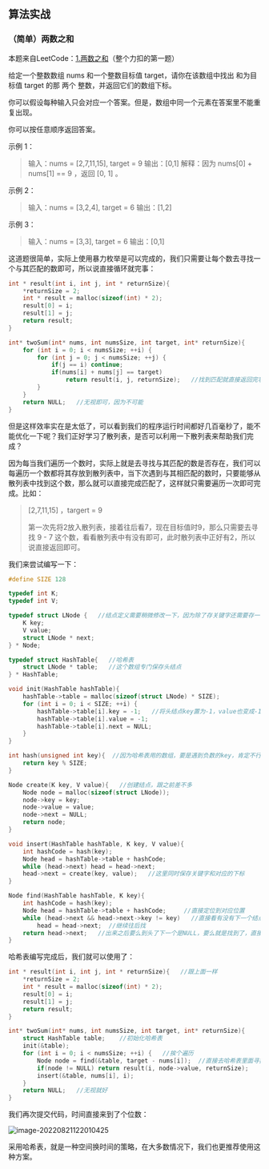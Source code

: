 ## 算法实战

### （简单）两数之和

本题来自LeetCode：[1.两数之和](https://leetcode.cn/problems/two-sum/)（整个力扣的第一题）

给定一个整数数组 nums 和一个整数目标值 target，请你在该数组中找出 和为目标值 target  的那 两个 整数，并返回它们的数组下标。

你可以假设每种输入只会对应一个答案。但是，数组中同一个元素在答案里不能重复出现。

你可以按任意顺序返回答案。

 示例 1：

> 输入：nums = [2,7,11,15], target = 9
> 输出：[0,1]
> 解释：因为 nums[0] + nums[1] == 9 ，返回 [0, 1] 。

示例 2：

> 输入：nums = [3,2,4], target = 6
> 输出：[1,2]

示例 3：

> 输入：nums = [3,3], target = 6
> 输出：[0,1]

这道题很简单，实际上使用暴力枚举是可以完成的，我们只需要让每个数去寻找一个与其匹配的数即可，所以说直接循环就完事：

```c
int * result(int i, int j, int * returnSize){
    *returnSize = 2;
    int * result = malloc(sizeof(int) * 2);
    result[0] = i;
    result[1] = j;
    return result;
}

int* twoSum(int* nums, int numsSize, int target, int* returnSize){
    for (int i = 0; i < numsSize; ++i) {
        for (int j = 0; j < numsSize; ++j) {
            if(j == i) continue;
            if(nums[i] + nums[j] == target) 
                return result(i, j, returnSize);   //找到匹配就直接返回完事
        }
    }
    return NULL;   //无视即可，因为不可能
}
```

但是这样效率实在是太低了，可以看到我们的程序运行时间都好几百毫秒了，能不能优化一下呢？我们正好学习了散列表，是否可以利用一下散列表来帮助我们完成？

因为每当我们遍历一个数时，实际上就是去寻找与其匹配的数是否存在，我们可以每遍历一个数都将其存放到散列表中，当下次遇到与其相匹配的数时，只要能够从散列表中找到这个数，那么就可以直接完成匹配了，这样就只需要遍历一次即可完成。比如：

> [2,7,11,15] ，targert = 9
>
> 第一次先将2放入散列表，接着往后看7，现在目标值时9，那么只需要去寻找 9 - 7 这个数，看看散列表中有没有即可，此时散列表中正好有2，所以说直接返回即可。

我们来尝试编写一下：

```c
#define SIZE 128

typedef int K;
typedef int V;

typedef struct LNode {   //结点定义需要稍微修改一下，因为除了存关键字还需要存一下下标
    K key;
    V value;
    struct LNode * next;
} * Node;

typedef struct HashTable{   //哈希表
    struct LNode * table;   //这个数组专门保存头结点
} * HashTable;

void init(HashTable hashTable){
    hashTable->table = malloc(sizeof(struct LNode) * SIZE);
    for (int i = 0; i < SIZE; ++i) {
        hashTable->table[i].key = -1;   //将头结点key置为-1，value也变成-1，next指向NULL
        hashTable->table[i].value = -1;
        hashTable->table[i].next = NULL;
    }
}

int hash(unsigned int key){  //因为哈希表用的数组，要是遇到负数的key，肯定不行，咱先给它把符号扬了再算
    return key % SIZE;
}

Node create(K key, V value){   //创建结点，跟之前差不多
    Node node = malloc(sizeof(struct LNode));
    node->key = key;
    node->value = value;
    node->next = NULL;
    return node;
}

void insert(HashTable hashTable, K key, V value){
    int hashCode = hash(key);
    Node head = hashTable->table + hashCode;
    while (head->next) head = head->next;
    head->next = create(key, value);   //这里同时保存关键字和对应的下标
}

Node find(HashTable hashTable, K key){
    int hashCode = hash(key);
    Node head = hashTable->table + hashCode;     //直接定位到对应位置
    while (head->next && head->next->key != key)   //直接看有没有下一个结点，并且下一个结点不是key
        head = head->next;  //继续往后找
    return head->next;   //出来之后要么到头了下一个是NULL，要么就是找到了，直接返回
}
```

哈希表编写完成后，我们就可以使用了：

```c
int * result(int i, int j, int * returnSize){   //跟上面一样
    *returnSize = 2;
    int * result = malloc(sizeof(int) * 2);
    result[0] = i;
    result[1] = j;
    return result;
}

int* twoSum(int* nums, int numsSize, int target, int* returnSize){
    struct HashTable table;    //初始化哈希表
    init(&table);
    for (int i = 0; i < numsSize; ++i) {   //挨个遍历
        Node node = find(&table, target - nums[i]);  //直接去哈希表里面寻找匹配的，如果有直接结束，没有就丢把当前的key丢进哈希表，之后如果遇到与其匹配的另一半，那么就直接成功了
        if(node != NULL) return result(i, node->value, returnSize);
        insert(&table, nums[i], i);
    }
    return NULL;   //无视就好
}
```

我们再次提交代码，时间直接来到了个位数：

![image-20220821122010425](https://s2.loli.net/2022/08/21/pGF2hZo5ArbLyfB.png)

采用哈希表，就是一种空间换时间的策略，在大多数情况下，我们也更推荐使用这种方案。
